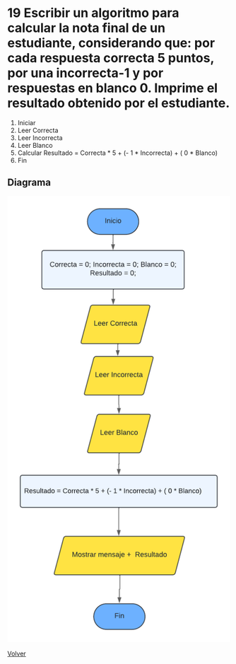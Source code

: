 # 19  Escribir un algoritmo para calcular la nota final de un estudiante, considerando que: por cada respuesta correcta 5 puntos, por una incorrecta-1 y por respuestas en blanco 0. Imprime el resultado obtenido por el estudiante.
1. Iniciar
2. Leer Correcta
3. Leer Incorrecta
4. Leer Blanco
5. Calcular Resultado = Correcta * 5 + (- 1 * Incorrecta) + ( 0 * Blanco)
13. Fin

## Diagrama
<img src=img/Act19.png>

<a href=README.md > Volver </a>

